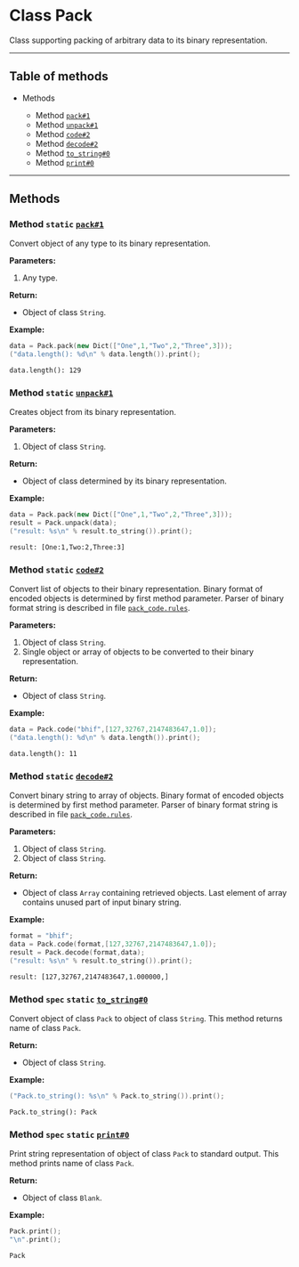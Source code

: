 # Class Pack

Class supporting packing of arbitrary data to its binary
representation.

-----

## Table of methods

* Methods

  * Method [`pack#1`](#pack%231)
  * Method [`unpack#1`](#unpack%231)
  * Method [`code#2`](#code%232)
  * Method [`decode#2`](#decode%232)
  * Method [`to_string#0`](#to_string%230)
  * Method [`print#0`](#print%230)

-----

## Methods

<a name="pack#1" />

### Method `static` [`pack#1`](https://github.com/izuzanak/uclang/blob/master/uclang/../uclang/mods/pack_uclm/source_files/pack_module.cc#L254)

Convert object of any type to its binary representation.

**Parameters:**

1. Any type.

**Return:**

* Object of class `String`.

**Example:**

```cpp
data = Pack.pack(new Dict(["One",1,"Two",2,"Three",3]));
("data.length(): %d\n" % data.length()).print();
```
```
data.length(): 129
```

<a name="unpack#1" />

### Method `static` [`unpack#1`](https://github.com/izuzanak/uclang/blob/master/uclang/../uclang/mods/pack_uclm/source_files/pack_module.cc#L365)

Creates object from its binary representation.

**Parameters:**

1. Object of class `String`.

**Return:**

* Object of class determined by its binary representation.

**Example:**

```cpp
data = Pack.pack(new Dict(["One",1,"Two",2,"Three",3]));
result = Pack.unpack(data);
("result: %s\n" % result.to_string()).print();
```
```
result: [One:1,Two:2,Three:3]
```

<a name="code#2" />

### Method `static` [`code#2`](https://github.com/izuzanak/uclang/blob/master/uclang/../uclang/mods/pack_uclm/source_files/pack_module.cc#L547)

Convert list of objects to their binary representation. Binary format of
encoded objects is determined by first method parameter. Parser
of binary format string is described in file
[`pack_code.rules`](https://github.com/izuzanak/uclang/blob/master/uclang/parsers/pack_code/pack_code.rules).

**Parameters:**

1. Object of class `String`.
2. Single object or array of objects to be converted to their binary
representation.

**Return:**

* Object of class `String`.

**Example:**

```cpp
data = Pack.code("bhif",[127,32767,2147483647,1.0]);
("data.length(): %d\n" % data.length()).print();
```
```
data.length(): 11
```

<a name="decode#2" />

### Method `static` [`decode#2`](https://github.com/izuzanak/uclang/blob/master/uclang/../uclang/mods/pack_uclm/source_files/pack_module.cc#L920)

Convert binary string to array of objects. Binary format of encoded objects
is determined by first method parameter. Parser of binary format string is
described in file
[`pack_code.rules`](https://github.com/izuzanak/uclang/blob/master/uclang/parsers/pack_code/pack_code.rules).

**Parameters:**

1. Object of class `String`.
2. Object of class `String`.

**Return:**

* Object of class `Array` containing retrieved objects. Last element of
array contains unused part of input binary string.

**Example:**

```cpp
format = "bhif";
data = Pack.code(format,[127,32767,2147483647,1.0]);
result = Pack.decode(format,data);
("result: %s\n" % result.to_string()).print();
```
```
result: [127,32767,2147483647,1.000000,]
```

<a name="to_string#0" />

### Method `spec` `static` [`to_string#0`](https://github.com/izuzanak/uclang/blob/master/uclang/../uclang/mods/pack_uclm/source_files/pack_module.cc#L1254)

Convert object of class `Pack` to object of class `String`.
This method returns name of class `Pack`.

**Return:**

* Object of class `String`.

**Example:**

```cpp
("Pack.to_string(): %s\n" % Pack.to_string()).print();
```
```
Pack.to_string(): Pack
```

<a name="print#0" />

### Method `spec` `static` [`print#0`](https://github.com/izuzanak/uclang/blob/master/uclang/../uclang/mods/pack_uclm/source_files/pack_module.cc#L1263)

Print string representation of object of class `Pack` to standard output.
This method prints name of class `Pack`.

**Return:**

* Object of class `Blank`.

**Example:**

```cpp
Pack.print();
"\n".print();
```
```
Pack
```

